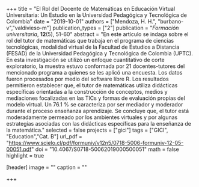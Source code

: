 +++
title = "El Rol del Docente de Matemáticas en Educación Virtual Universitaria: Un Estudio en la Universidad Pedagógica y Tecnológica de Colombia"
date = "2019-10-01"
authors = ["Mendoza, H. H.", "burbano-v","valdivieso-m"]
publication_types = ["2"]
publication = "*Formación universitaria*, **12**(5), 51-60"
abstract = "En este artículo se indaga sobre el rol del tutor de matemáticas que trabaja en el programa de ciencias tecnológicas, modalidad virtual de la Facultad de Estudios a Distancia (FESAD) de la Universidad Pedagógica y Tecnológica de Colombia (UPTC). En esta investigación se utilizó un enfoque cuantitativo de corte exploratorio, la muestra estuvo conformada por 21 docentes-tutores del mencionado programa a quienes se les aplicó una encuesta. Los datos fueron procesados por medio del software libre R. Los resultados permitieron establecer que, el tutor de matemáticas utiliza didácticas específicas orientadas a la construcción de conceptos, medios y mediaciones focalizadas en las TICs y formas de evaluación propias del modelo virtual. Un 76.1 % se caracteriza por ser mediador y moderador durante el proceso enseñanza aprendizaje. Se concluye que, el tutor está moderadamente permeado por los ambientes virtuales y por algunas estrategias asociadas con las didácticas específicas para la enseñanza de la matemática."
selected = false
projects = ["gici"]
tags = ["GICI", "Education","Cat. B"]
url_pdf = "https://www.scielo.cl/pdf/formuniv/v12n5/0718-5006-formuniv-12-05-00051.pdf"
doi = "10.4067/S0718-50062019000500051"
math = false
highlight = true

[header]
image = ""
caption = ""

+++
